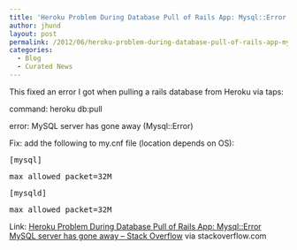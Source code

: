 ```yaml
---
title: 'Heroku Problem During Database Pull of Rails App: Mysql::Error MySQL server has gone away'
author: jhund
layout: post
permalink: /2012/06/heroku-problem-during-database-pull-of-rails-app-mysqlerror-mysql-server-has-gone-away/
categories:
  - Blog
  - Curated News
---
```

This fixed an error I got when pulling a rails database from Heroku via taps:

command: heroku db:pull

error:&nbsp;MySQL server has gone away (Mysql::Error)

Fix: add the following to my.cnf file (location depends on OS):

<pre>[mysql]</pre>

<pre>max_allowed_packet=32M</pre>

<pre>[mysqld]</pre>

<pre>max_allowed_packet=32M</pre>

Link: [Heroku Problem During Database Pull of Rails App: Mysql::Error MySQL server has gone away &#8211; Stack Overflow][1] via stackoverflow.com

 [1]: http://bit.ly/L9xWlD